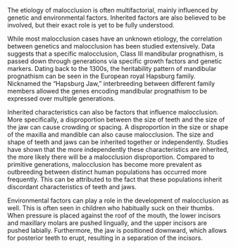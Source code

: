 The etiology of malocclusion is often multifactorial, mainly influenced by genetic and environmental factors. Inherited factors are also believed to be involved, but their exact role is yet to be fully understood.

While most malocclusion cases have an unknown etiology, the correlation between genetics and malocclusion has been studied extensively. Data suggests that a specific malocclusion, Class III mandibular prognathism, is passed down through generations via specific growth factors and genetic markers. Dating back to the 1300s, the heritability pattern of mandibular prognathism can be seen in the European royal Hapsburg family. Nicknamed the “Hapsburg Jaw,” interbreeding between different family members allowed the genes encoding mandibular prognathism to be expressed over multiple generations.

Inherited characteristics can also be factors that influence malocclusion. More specifically, a disproportion between the size of teeth and the size of the jaw can cause crowding or spacing. A disproportion in the size or shape of the maxilla and mandible can also cause malocclusion. The size and shape of teeth and jaws can be inherited together or independently. Studies have shown that the more independently these characteristics are inherited, the more likely there will be a malocclusion disproportion. Compared to primitive generations, malocclusion has become more prevalent as outbreeding between distinct human populations has occurred more frequently. This can be attributed to the fact that these populations inherit discordant characteristics of teeth and jaws.

Environmental factors can play a role in the development of malocclusion as well. This is often seen in children who habitually suck on their thumbs. When pressure is placed against the roof of the mouth, the lower incisors and maxillary molars are pushed lingually, and the upper incisors are pushed labially. Furthermore, the jaw is positioned downward, which allows for posterior teeth to erupt, resulting in a separation of the incisors.